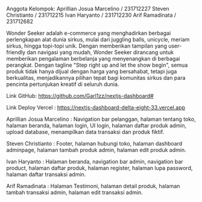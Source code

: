 Anggota Kelompok:
Aprillian Josua Marcelino / 231712227
Steven Christianto / 231712215
Ivan Haryanto / 231712230
Arif Ramadinata / 231712682


Wonder Seeker adalah e-commerce yang menghadirkan berbagai perlengkapan alat dunia sirkus, mulai dari juggling balls, unicycle, meriam sirkus, hingga topi-topi unik. Dengan memberikan tampilan yang user-friendly dan navigasi yang mudah, Wonder Seeker dirancang untuk memberikan pengalaman berbelanja yang menyenangkan di berbagai perangkat. Dengan tagline "Step right up and let the show begin", semua produk tidak hanya dijual dengan harga yang bersahabat, tetapi juga berkualitas, menjadikannya pilihan tepat bagi komunitas sirkus dan para pencinta pertunjukan kreatif di seluruh dunia.


Link GitHub: https://github.com/Garl1zz/nextjs-dashboard#

Link Deploy Vercel : https://nextjs-dashboard-delta-eight-33.vercel.app


Aprillian Josua Marcelino : Navigation bar pelanggan, halaman tentang toko, halaman beranda, halaman login, UI login, halaman daftar produk admin, upload database, menampilkan data transaksi dan produk fiktif.

Steven Christianto : Footer, halaman hubungi toko, halaman dashboard adminpage, halaman tambah produk admin, halaman edit produk admin.

Ivan Haryanto : Halaman beranda, navigation bar admin, navigation bar product, halaman daftar produk, halaman register, halaman lupa password, halaman daftar transaksi admin.

Arif Ramadinata : Halaman Testimoni, halaman detail produk, halaman tambah transaksi admin, halaman edit transaksi admin.
